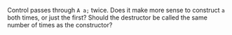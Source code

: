 Control passes through `A a;` twice. Does it make more sense to construct `a` both times, or just the first? Should the destructor be called the same number of times as the constructor?